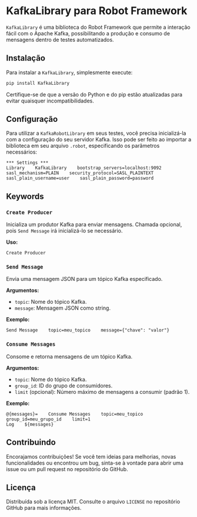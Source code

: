 
# KafkaLibrary para Robot Framework

`KafkaLibrary` é uma biblioteca do Robot Framework que permite a interação fácil com o Apache Kafka, possibilitando a produção e consumo de mensagens dentro de testes automatizados.

## Instalação

Para instalar a `KafkaLibrary`, simplesmente execute:

```bash
pip install KafkaLibrary
```

Certifique-se de que a versão do Python e do pip estão atualizadas para evitar quaisquer incompatibilidades.

## Configuração

Para utilizar a `KafkaRobotLibrary` em  seus testes, você precisa inicializá-la com a configuração do seu servidor Kafka. Isso pode ser feito ao importar a biblioteca em seu arquivo `.robot`, especificando os parâmetros necessários:

```robot
*** Settings ***
Library    KafkaLibrary    bootstrap_servers=localhost:9092    sasl_mechanism=PLAIN    security_protocol=SASL_PLAINTEXT    sasl_plain_username=user    sasl_plain_password=password
```

## Keywords

### `Create Producer`

Inicializa um produtor Kafka para enviar mensagens. Chamada opcional, pois `Send Message` irá inicializá-lo se necessário.

**Uso:**

```robot
Create Producer
```

### `Send Message`

Envia uma mensagem JSON para um tópico Kafka especificado.

**Argumentos:**
- `topic`: Nome do tópico Kafka.
- `message`: Mensagem JSON como string.

**Exemplo:**

```robot
Send Message    topic=meu_topico    message={"chave": "valor"}
```

### `Consume Messages`

Consome e retorna mensagens de um tópico Kafka.

**Argumentos:**
- `topic`: Nome do tópico Kafka.
- `group_id`: ID do grupo de consumidores.
- `limit` (opcional): Número máximo de mensagens a consumir (padrão 1).

**Exemplo:**

```robot
@{messages}=    Consume Messages    topic=meu_topico    group_id=meu_grupo_id    limit=1
Log    ${messages}
```

## Contribuindo

Encorajamos contribuições! Se você tem ideias para melhorias, novas funcionalidades ou encontrou um bug, sinta-se à vontade para abrir uma issue ou um pull request no repositório do GitHub.

## Licença

Distribuída sob a licença MIT. Consulte o arquivo `LICENSE` no repositório GitHub para mais informações.

